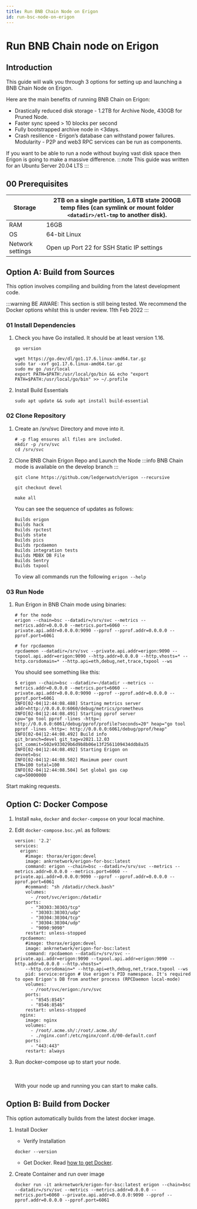 ```yaml
---
title: Run BNB Chain Node on Erigon
id: run-bsc-node-on-erigon
---
```


# Run BNB Chain node on Erigon

## Introduction

This guide will walk you through 3 options for setting up and launching a BNB Chain Node on Erigon. 

Here are the main benefits of running BNB Chain on Erigon:

* Drastically reduced disk storage - 1.2TB for Archive Node, 430GB for Pruned Node. 
* Faster sync speed > 10 blocks per second 
* Fully bootstrapped archive node in <3days. 
* Crash resilience - Erigon’s database can withstand power failures. Modularity - P2P and web3 RPC services can be run as components.

If you want to be able to run a node without buying vast disk space then Erigon is going to make a massive difference.
:::note
This guide was written for an Ubuntu Server 20.04 LTS
:::

## 00 Prerequisites

| Storage          | 2TB on a single partition, 1.6TB state 200GB temp files (can symlink or mount folder `<datadir>/etl-tmp` to another disk). |
|------------------|--------------------------------------------------------------------------------------------------------------------------|
| RAM              | 16GB                                                                                                                     |
| OS               | 64-bit  Linux                                                                                                            |
| Network settings | Open up Port 22 for SSH  Static IP settings                                                                              |

## Option A: Build from Sources

This option involves compiling and building from the latest development code.

:::warning
BE AWARE: 
This section is still being tested. We recommend the Docker options whilst this is under review. 11th Feb 2022
:::

### 01 Install Dependencies

1. Check you have Go installed. It should be at least version 1.16.

    ```
    go version 
    ```
    
    ```
    wget https://go.dev/dl/go1.17.6.linux-amd64.tar.gz
    sudo tar -xvf go1.17.6.linux-amd64.tar.gz
    sudo mv go /usr/local
    export PATH=$PATH:/usr/local/go/bin && echo "export PATH=$PATH:/usr/local/go/bin" >> ~/.profile
    ```

2. Install Build Essentials
    ```
    sudo apt update && sudo apt install build-essential
    ```
   
### 02 Clone Repository
1. Create an /srv/svc Directory and move into it.
    ```
    # -p flag ensures all files are included. 
    mkdir -p /srv/svc
    cd /srv/svc
    ```

2. Clone BNB Chain Erigon Repo and Launch the Node
   :::info
   BNB Chain mode is available on the develop branch
   ::: 

    ```   
    git clone https://github.com/ledgerwatch/erigon --recursive
    ```
   
    ```
    git checkout devel
    ```
    
    ```
    make all
    ```

   You can see the sequence of updates as follows:
   ```
   Builds erigon
   Builds hack
   Builds rpctest
   Builds state
   Builds pics
   Builds rpcdaemon
   Builds integration tests
   Builds MDBX DB File
   Builds Sentry
   Builds txpool
   ```

   To view all commands run the following
   `erigon --help`

### 03 Run Node

1. Run Erigon in BNB Chain mode using binaries:

    ```
    # for the node
    erigon --chain=bsc --datadir=/srv/svc --metrics --metrics.addr=0.0.0.0 --metrics.port=6060 --private.api.addr=0.0.0.0:9090 --pprof --pprof.addr=0.0.0.0 --pprof.port=6061
    
    # for rpcdaemon
    rpcdaemon --datadir=/srv/svc --private.api.addr=erigon:9090 --txpool.api.addr=erigon:9090 --http.addr=0.0.0.0 --http.vhosts=* --http.corsdomain=* --http.api=eth,debug,net,trace,txpool --ws
    ```
   You should see something like this:

    ```
    $ erigon --chain=bsc --datadir=~/datadir --metrics --metrics.addr=0.0.0.0 --metrics.port=6060 --private.api.addr=0.0.0.0:9090 --pprof --pprof.addr=0.0.0.0 --pprof.port=6061
    INFO[02-04|12:44:08.488] Starting metrics server                  addr=http://0.0.0.0:6060/debug/metrics/prometheus
    INFO[02-04|12:44:08.491] Starting pprof server                    cpu="go tool pprof -lines -http=: http://0.0.0.0:6061/debug/pprof/profile?seconds=20" heap="go tool pprof -lines -http=: http://0.0.0.0:6061/debug/pprof/heap"
    INFO[02-04|12:44:08.492] Build info                               git_branch=devel git_tag=v2021.12.03 git_commit=502e933029b6d9b8b06e13f2561109434ddb8a35
    INFO[02-04|12:44:08.492] Starting Erigon on                       devnet=bsc
    INFO[02-04|12:44:08.502] Maximum peer count                       ETH=100 total=100
    INFO[02-04|12:44:08.504] Set global gas cap                       cap=50000000
    ```    

Start making requests.    

## Option C: Docker Compose

1. Install `make`, `docker` and `docker-compose` on your local machine.

2. Edit `docker-compose.bsc.yml` as follows:

    ```
    version: '2.2'
    services:
      erigon:
        #image: thorax/erigon:devel
        image: ankrnetwork/erigon-for-bsc:latest
        command: erigon --chain=bsc --datadir=/srv/svc --metrics --metrics.addr=0.0.0.0 --metrics.port=6060 --private.api.addr=0.0.0.0:9090 --pprof --pprof.addr=0.0.0.0 --pprof.port=6061
        #command: "sh /datadir/check.bash"
        volumes:
          - /root/svc/erigon:/datadir
        ports:
          - "30303:30303/tcp"
          - "30303:30303/udp"
          - "30304:30304/tcp"
          - "30304:30304/udp"
          - "9090:9090"
        restart: unless-stopped
      rpcdaemon:
        #image: thorax/erigon:devel
        image: ankrnetwork/erigon-for-bsc:latest
        command: rpcdaemon --datadir=/srv/svc --private.api.addr=erigon:9090 --txpool.api.addr=erigon:9090 --http.addr=0.0.0.0 --http.vhosts=* 
        --http.corsdomain=* --http.api=eth,debug,net,trace,txpool --ws
        pid: service:erigon # Use erigon's PID namespace. It's required to open Erigon's DB from another process (RPCDaemon local-mode)
        volumes:
          - /root/svc/erigon:/srv/svc
        ports:
          - "8545:8545"
          - "8546:8546"
        restart: unless-stopped
      nginx:
        image: nginx
        volumes:
          - /root/.acme.sh/:/root/.acme.sh/
          - ./nginx.conf:/etc/nginx/conf.d/00-default.conf
        ports:
          - "443:443"
        restart: always
    ```

3. Run docker-compose up to start your node.

   <br></br>
   With your node up and running you can start to make calls.

## Option B: Build from Docker

This option automatically builds from the latest docker image. 

1. Install Docker
   
   * Verify Installation
   
    ```
    docker --version
    ```
   * Get Docker. Read [how to get Docker](https://docs.docker.com/get-docker/).
2. Create Container and run over image

    ```
    docker run -it ankrnetwork/erigon-for-bsc:latest erigon --chain=bsc --datadir=/srv/svc --metrics --metrics.addr=0.0.0.0 --metrics.port=6060 --private.api.addr=0.0.0.0:9090 --pprof --pprof.addr=0.0.0.0 --pprof.port=6061
    ```
